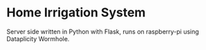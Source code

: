 # Home Irrigation System
Server side written in Python with Flask, runs on raspberry-pi using Dataplicity Wormhole.
